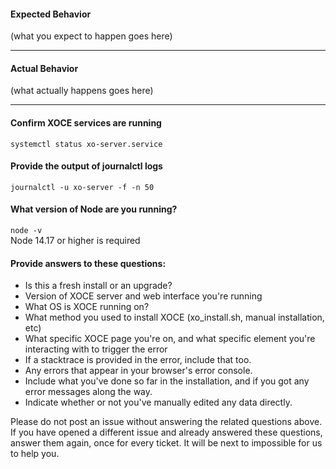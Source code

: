 #### Expected Behavior

(what you expect to happen goes here)

-----

#### Actual Behavior

(what actually happens goes here)

-----

#### Confirm XOCE services are running

```systemctl status xo-server.service```

#### Provide the output of journalctl logs

```journalctl -u xo-server -f -n 50```

#### What version of Node are you running?

```node -v```<br> 
Node 14.17 or higher is required
 
#### Provide answers to these questions:

- Is this a fresh install or an upgrade? 
- Version of XOCE server and web interface you're running
- What OS is XOCE running on?
- What method you used to install XOCE (xo_install.sh, manual installation, etc)
- What specific XOCE page you're on, and what specific element you're interacting with to trigger the error
- If a stacktrace is provided in the error, include that too.
- Any errors that appear in your browser's error console.
- Include what you've done so far in the installation, and if you got any error messages along the way.
- Indicate whether or not you've manually edited any data directly.

Please do not post an issue without answering the related questions above. If you have opened a different issue and already answered these questions, answer them again, once for every ticket. It will be next to impossible for us to help you.
